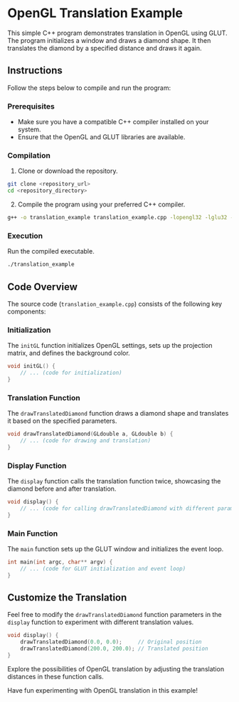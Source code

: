 # OpenGL Translation Example

This simple C++ program demonstrates translation in OpenGL using GLUT. The program initializes a window and draws a diamond shape. It then translates the diamond by a specified distance and draws it again.

## Instructions

Follow the steps below to compile and run the program:

### Prerequisites

- Make sure you have a compatible C++ compiler installed on your system.
- Ensure that the OpenGL and GLUT libraries are available.

### Compilation

1. Clone or download the repository.

```bash
git clone <repository_url>
cd <repository_directory>
```

2. Compile the program using your preferred C++ compiler.

```bash
g++ -o translation_example translation_example.cpp -lopengl32 -lglu32 -lfreeglut
```

### Execution

Run the compiled executable.

```bash
./translation_example
```

## Code Overview

The source code (`translation_example.cpp`) consists of the following key components:

### Initialization

The `initGL` function initializes OpenGL settings, sets up the projection matrix, and defines the background color.

```cpp
void initGL() {
    // ... (code for initialization)
}
```

### Translation Function

The `drawTranslatedDiamond` function draws a diamond shape and translates it based on the specified parameters.

```cpp
void drawTranslatedDiamond(GLdouble a, GLdouble b) {
    // ... (code for drawing and translation)
}
```

### Display Function

The `display` function calls the translation function twice, showcasing the diamond before and after translation.

```cpp
void display() {
    // ... (code for calling drawTranslatedDiamond with different parameters)
}
```

### Main Function

The `main` function sets up the GLUT window and initializes the event loop.

```cpp
int main(int argc, char** argv) {
    // ... (code for GLUT initialization and event loop)
}
```

## Customize the Translation

Feel free to modify the `drawTranslatedDiamond` function parameters in the `display` function to experiment with different translation values.

```cpp
void display() {
    drawTranslatedDiamond(0.0, 0.0);     // Original position
    drawTranslatedDiamond(200.0, 200.0); // Translated position
}
```

Explore the possibilities of OpenGL translation by adjusting the translation distances in these function calls.

Have fun experimenting with OpenGL translation in this example!